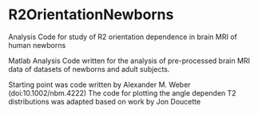 # R2OrientationNewborns
Analysis Code for study of R2 orientation dependence in brain MRI of human newborns


Matlab Analysis Code written for the analysis of pre-processed brain MRI data of datasets of newborns and adult subjects. 

Starting point was code written by Alexander M. Weber  (doi:10.1002/nbm.4222)
The code for plotting the angle dependen T2 distributions was adapted based on work by Jon Doucette 
